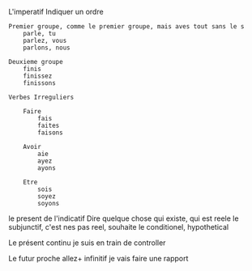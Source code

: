L'imperatif
    Indiquer un ordre

    Premier groupe, comme le premier groupe, mais aves tout sans le s  
        parle, tu
        parlez, vous
        parlons, nous

    Deuxieme groupe
        finis
        finissez
        finissons

    Verbes Irreguliers

        Faire
            fais
            faites
            faisons

        Avoir
            aie
            ayez
            ayons

        Etre
            sois
            soyez
            soyons

le present de l'indicatif
    Dire quelque chose qui existe, qui est reele
        le subjunctif, c'est nes pas reel, souhaite
        le conditionel, hypothetical

Le présent continu
    je suis en train de controller

Le futur proche
    allez+ infinitif
    je vais faire une rapport